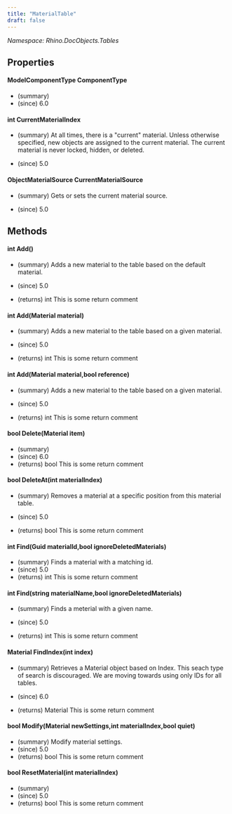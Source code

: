 ```yaml
---
title: "MaterialTable"
draft: false
---
```


*Namespace: Rhino.DocObjects.Tables*
## Properties
#### ModelComponentType ComponentType
- (summary) 
- (since) 6.0
#### int CurrentMaterialIndex
- (summary) 
     At all times, there is a "current" material.  Unless otherwise
     specified, new objects are assigned to the current material.
     The current material is never locked, hidden, or deleted.
     
- (since) 5.0
#### ObjectMaterialSource CurrentMaterialSource
- (summary) 
     Gets or sets the current material source.
     
- (since) 5.0
## Methods
#### int Add()
- (summary) 
     Adds a new material to the table based on the default material.
     
- (since) 5.0
- (returns) int This is some return comment
#### int Add(Material material)
- (summary) 
     Adds a new material to the table based on a given material.
     
- (since) 5.0
- (returns) int This is some return comment
#### int Add(Material material,bool reference)
- (summary) 
     Adds a new material to the table based on a given material.
     
- (since) 5.0
- (returns) int This is some return comment
#### bool Delete(Material item)
- (summary) 
- (since) 6.0
- (returns) bool This is some return comment
#### bool DeleteAt(int materialIndex)
- (summary) 
     Removes a material at a specific position from this material table.
     
- (since) 5.0
- (returns) bool This is some return comment
#### int Find(Guid materialId,bool ignoreDeletedMaterials)
- (summary) Finds a material with a matching id.
- (since) 5.0
- (returns) int This is some return comment
#### int Find(string materialName,bool ignoreDeletedMaterials)
- (summary) 
     Finds a meterial with a given name.
     
- (since) 5.0
- (returns) int This is some return comment
#### Material FindIndex(int index)
- (summary) 
     Retrieves a Material object based on Index. This seach type of search is discouraged.
     We are moving towards using only IDs for all tables.
     
- (since) 6.0
- (returns) Material This is some return comment
#### bool Modify(Material newSettings,int materialIndex,bool quiet)
- (summary) Modify material settings.
- (since) 5.0
- (returns) bool This is some return comment
#### bool ResetMaterial(int materialIndex)
- (summary) 
- (since) 5.0
- (returns) bool This is some return comment
